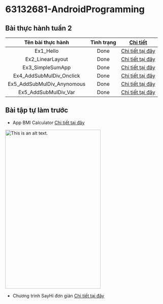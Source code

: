# 63132681-AndroidProgramming
## Bài thực hành tuần 2

| Tên bài thực hành | Tình trạng | [Chi tiết](https://github.com/TienVannnn/63132681-AndroidProgramming/tree/main/BaiThucHanhTuan2)
|:-------------:|:-------------:|:-------------:
| Ex1_Hello    | Done | [Chi tiết tại đây](https://github.com/TienVannnn/63132681-AndroidProgramming/tree/main/BaiThucHanhTuan2/Ex1_Hello)
| Ex2_LinearLayout     | Done     | [Chi tiết tại đây](https://github.com/TienVannnn/63132681-AndroidProgramming/tree/main/BaiThucHanhTuan2/Ex2_LinearLayout)
| Ex3_SimpleSumApp     | Done    | [Chi tiết tại đây](https://github.com/TienVannnn/63132681-AndroidProgramming/tree/main/BaiThucHanhTuan2/Ex3_SimpleSumApp)
| Ex4_AddSubMulDiv_Onclick    | Done | [Chi tiết tại đây](https://github.com/TienVannnn/63132681-AndroidProgramming/tree/main/BaiThucHanhTuan2/Ex4_AddSubMulDiv_Onclick)
| Ex5_AddSubMulDiv_Anynomous     |   Done   | [Chi tiết tại đây](https://github.com/TienVannnn/63132681-AndroidProgramming/tree/main/BaiThucHanhTuan2/Ex5_AddSubMulDiv_Anynomous)
| Ex5_AddSubMulDiv_Var     |  Done    | [Chi tiết tại đây](https://github.com/TienVannnn/63132681-AndroidProgramming/tree/main/BaiThucHanhTuan2/Ex5_AddSubMulDiv_Var)

##
## Bài tập tự làm trước
* App BMI Calculator [Chi tiết tại đây](https://github.com/TienVannnn/63132681-AndroidProgramming/tree/main/BMICalculator)
<img src="https://github.com/TienVannnn/63132681-AndroidProgramming/assets/145122420/708f4ed8-9217-47a5-9b37-2140a0c0cd16" alt="This is an alt text." width="300" height="500">


* Chương trình SayHi đơn giản [Chi tiết tại đây](https://github.com/TienVannnn/63132681-AndroidProgramming/tree/main/SayHi)

